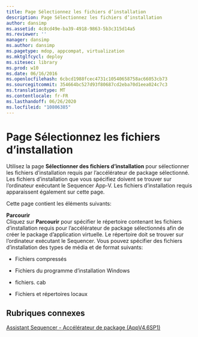 ```yaml
---
title: Page Sélectionnez les fichiers d’installation
description: Page Sélectionnez les fichiers d’installation
author: dansimp
ms.assetid: 4c8cd49e-ba39-4918-9863-5b3c315d14a5
ms.reviewer: ''
manager: dansimp
ms.author: dansimp
ms.pagetype: mdop, appcompat, virtualization
ms.mktglfcycl: deploy
ms.sitesec: library
ms.prod: w10
ms.date: 06/16/2016
ms.openlocfilehash: 6cbcd1988fcec4731c10540658758ac66053cb73
ms.sourcegitcommit: 354664bc527d93f80687cd2eba70d1eea024c7c3
ms.translationtype: MT
ms.contentlocale: fr-FR
ms.lasthandoff: 06/26/2020
ms.locfileid: "10806385"
---
```

# Page Sélectionnez les fichiers d’installation


Utilisez la page **Sélectionner des fichiers d’installation** pour sélectionner les fichiers d’installation requis par l’accélérateur de package sélectionné. Les fichiers d’installation que vous spécifiez doivent se trouver sur l’ordinateur exécutant le Sequencer App-V. Les fichiers d’installation requis apparaissent également sur cette page.

Cette page contient les éléments suivants:

<a href="" id="browse"></a>**Parcourir**  
Cliquez sur **Parcourir** pour spécifier le répertoire contenant les fichiers d’installation requis pour l’accélérateur de package sélectionnés afin de créer le package d’application virtuelle. Le répertoire doit se trouver sur l’ordinateur exécutant le Sequencer. Vous pouvez spécifier des fichiers d’installation des types de média et de format suivants:

-   Fichiers compressés

-   Fichiers du programme d’installation Windows

-   fichiers. cab

-   Fichiers et répertoires locaux

## Rubriques connexes


[Assistant Sequencer - Accélérateur de package (AppV4.6SP1)](sequencer-wizard---package-accelerator--appv-46-sp1-.md)

 

 






